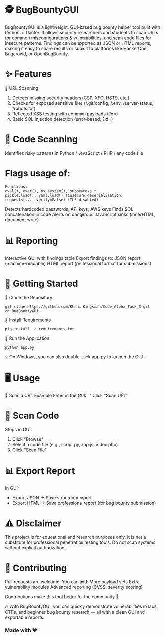 # 🕵️ BugBountyGUI

BugBountyGUI is a lightweight, GUI-based bug bounty helper tool built with Python + Tkinter.
It allows security researchers and students to scan URLs for common misconfigurations & vulnerabilities, and scan code files for insecure patterns.
Findings can be exported as JSON or HTML reports, making it easy to share results or submit to platforms like HackerOne, Bugcrowd, or OpenBugBounty.

# ✨ Features
 🔗 URL Scanning

 1. Detects missing security headers (CSP, XFO, HSTS, etc.)
 2. Checks for exposed sensitive files (/.git/config, /.env, /server-status, /robots.txt)
 3. Reflected XSS testing with common payloads (?q=<payload>)
 4. Basic SQL Injection detection (error-based, ?id=<payload>)

# 📂 Code Scanning

Identifies risky patterns in Python / JavaScript / PHP / any code file

# Flags usage of:
```
Functions:
eval(), exec(), os.system(), subprocess.*
pickle.load(), yaml.load() (insecure deserialization)
requests(..., verify=False) (TLS disabled)
```
Detects hardcoded passwords, API keys, AWS keys
Finds SQL concatenation in code
Alerts on dangerous JavaScript sinks (innerHTML, document.write)

# 📊 Reporting
Interactive GUI with findings table
Export findings to:
JSON report (machine-readable)
HTML report (professional format for submissions)

# 🚀 Getting Started
🔹 Clone the Repository
```
git clone https://github.com/Khani-Kingsman/Code_Alpha_Task_3.git
cd BugBountyGUI
```
🔹 Install Requirements
```
pip install -r requirements.txt
```

🔹 Run the Application
```
python app.py
```

💡 On Windows, you can also double-click app.py to launch the GUI.

# 🖥️ Usage
 🔗 Scan a URL
 Example
 Enter in the GUI: ' '
 Click "Scan URL"

# 📂 Scan Code
 Steps in GUI:
 1. Click "Browse"
 2. Select a code file (e.g., script.py, app.js, index.php)
 3. Click "Scan File"

# 📊 Export Report
 In GUI:
 - Export JSON → Save structured report
 - Export HTML → Save professional report (for bug bounty submission)

# ⚠️ Disclaimer

This project is for educational and research purposes only.
It is not a substitute for professional penetration testing tools.
Do not scan systems without explicit authorization.

# 🤝 Contributing

Pull requests are welcome!
You can add:
More payload sets
Extra vulnerability modules
Advanced reporting (CVSS, severity scoring)

Contributions make this tool better for the community 🚀

🔥 With BugBountyGUI, you can quickly demonstrate vulnerabilities in labs, CTFs, and beginner bug bounty research — all with a clean GUI and exportable reports.
### Made with ❤️
